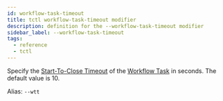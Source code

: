 ```yaml
---
id: workflow-task-timeout
title: tctl workflow-task-timeout modifier
description: definition for the --workflow-task-timeout modifier
sidebar_label: --workflow-task-timeout
tags:
  - reference
  - tctl
---
```


Specify the [Start-To-Close Timeout](/concepts/what-is-a-start-to-close-timeout) of the [Workflow Task](/concepts/what-is-a-workflow-task) in seconds.
The default value is 10.

Alias: `--wtt`

